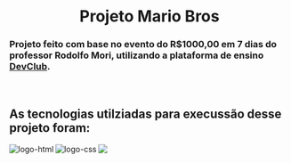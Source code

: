<h1 align="center">Projeto Mario Bros</h1>

<h3>Projeto feito com base no evento do R$1000,00 em 7 dias do professor Rodolfo Mori, utilizando a plataforma de ensino <a href="https://rodolfomori.com.br/devclub/">DevClub</a>.</h3>
<br>

<h2>As tecnologias utilziadas para execussão desse projeto foram:</h2>
<img align="left" alt="logo-html" src="https://img.shields.io/badge/HTML5-E34F26?style=for-the-badge&logo=html5&logoColor=white">
<img align="left" alt="logo-css" src="https://img.shields.io/badge/CSS3-1572B6?style=for-the-badge&logo=css3&logoColor=white">
<img align="left" alto"logo-JavaScript" src="https://img.shields.io/badge/JavaScript-323330?style=for-the-badge&logo=javascript&logoColor=yellow">
<br>
<br>


